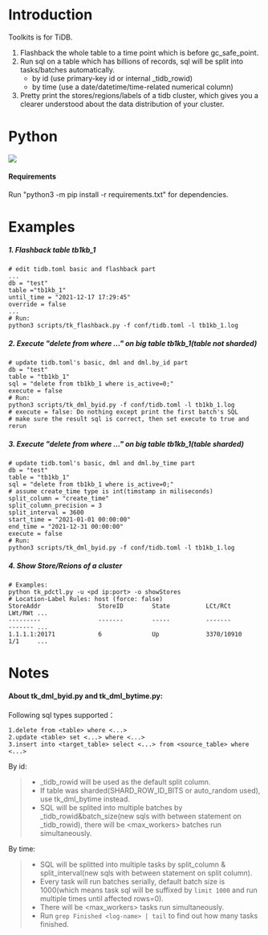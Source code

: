 # Introduction
Toolkits is for TiDB. 
1. Flashback the whole table to a time point which is before gc_safe_point.
2. Run sql on a table which has billions of records, sql will be split into tasks/batches automatically.
    * by id (use primary-key id or internal _tidb_rowid)
    * by time (use a date/datetime/time-related numerical column)
3. Pretty print the stores/regions/labels of a tidb cluster, which gives you a clearer understood about the data distribution of your cluster.

# Python
![](https://img.shields.io/static/v1?label=Python&message=3.6&color=green&?style=for-the-badge)

#### Requirements 
Run "python3 -m pip install -r requirements.txt" for dependencies.

# Examples
##### 1. Flashback table tb1kb_1
```
# edit tidb.toml basic and flashback part
...
db = "test"
table ="tb1kb_1"
until_time = "2021-12-17 17:29:45"
override = false
...
# Run:
python3 scripts/tk_flashback.py -f conf/tidb.toml -l tb1kb_1.log
```
##### 2. Execute "delete from where ..." on big table tb1kb_1(table not sharded)
```
# update tidb.toml's basic, dml and dml.by_id part
db = "test"
table = "tb1kb_1"
sql = "delete from tb1kb_1 where is_active=0;"
execute = false
# Run:
python3 scripts/tk_dml_byid.py -f conf/tidb.toml -l tb1kb_1.log
# execute = false: Do nothing except print the first batch's SQL 
# make sure the result sql is correct, then set execute to true and rerun
```
##### 3. Execute "delete from where ..." on big table tb1kb_1(table sharded)
```
# update tidb.toml's basic, dml and dml.by_time part
db = "test"
table = "tb1kb_1"
sql = "delete from tb1kb_1 where is_active=0;"
# assume create_time type is int(timstamp in miliseconds)
split_column = "create_time"
split_column_precision = 3
split_interval = 3600
start_time = "2021-01-01 00:00:00"
end_time = "2021-12-31 00:00:00"
execute = false
# Run:
python3 scripts/tk_dml_byid.py -f conf/tidb.toml -l tb1kb_1.log
```
##### 4. Show Store/Reions of a cluster
```
# Examples:
python tk_pdctl.py -u <pd ip:port> -o showStores
# Location-Label Rules: host (force: false)
StoreAddr                StoreID        State          LCt/RCt        LWt/RWt ...
---------                -------        -----          -------        ------- ...
1.1.1.1:20171            6              Up             3370/10910     1/1     ... 
```
# Notes
#### About tk_dml_byid.py and tk_dml_bytime.py:
Following sql types supported：
```
1.delete from <table> where <...>
2.update <table> set <...> where <...>
3.insert into <target_table> select <...> from <source_table> where <...>
```
By id:
>* _tidb_rowid will be used as the default split column.
>* If table was sharded(SHARD_ROW_ID_BITS or auto_random used), use tk_dml_bytime instead.
>* SQL will be splited into multiple batches by _tidb_rowid&batch_size(new sqls with between statement on _tidb_rowid), there will be <max_workers> batches run simultaneously.

By time:
>* SQL will be splitted into multiple tasks by split_column & split_interval(new sqls with between statement on split column).
>* Every task will run batches serially, default batch size is 1000(which means task sql will be suffixed by `limit 1000` and run multiple times until affected rows=0).
>* There will be <max_workers> tasks run simultaneously.
>* Run `grep Finished <log-name> | tail` to find out how many tasks finished.